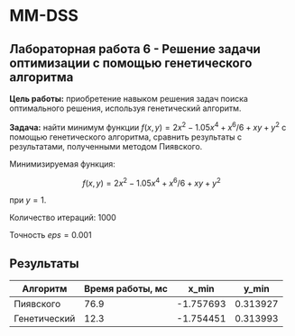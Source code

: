 # MM-DSS

## Лабораторная работа 6 - Решение задачи оптимизации с помощью генетического алгоритма

**Цель работы:** приобретение навыком решения задач поиска оптимального решения, используя генетический алгоритм.

**Задача:** найти минимум функции $f(x,y) = 2x^2-1.05x^4+x^6/6+xy+y^2$ с помощью генетического алгоритма, сравнить результаты с результатами, полученными методом Пиявского.

Минимизируемая функция:

$$f(x,y) = 2x^2-1.05x^4+x^6/6+xy+y^2$$

при $y=1$.

Количество итераций: 1000

Точность $eps =0.001$

## Результаты

| Алгоритм     | Время работы, мс|   x_min   |   y_min   |
|--------------|-----------------|-----------|-----------|
| Пиявского    |      76.9       | -1.757693 | 0.313927  |
| Генетический |      12.3       | -1.754451 | 0.313993  |
